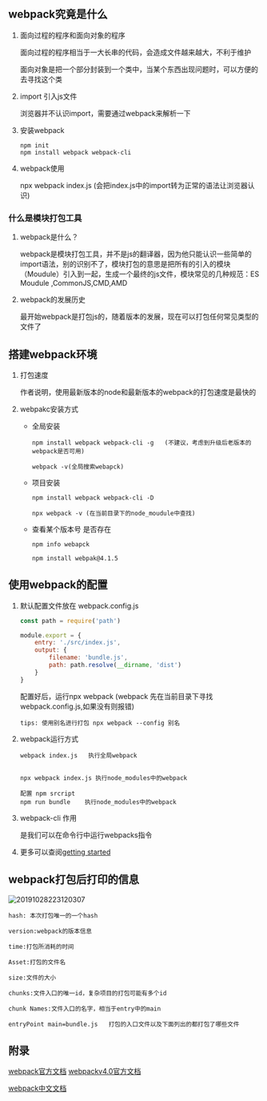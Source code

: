 ## webpack究竟是什么

1. 面向过程的程序和面向对象的程序   

   面向过程的程序相当于一大长串的代码，会造成文件越来越大，不利于维护      

   面向对象是把一个部分封装到一个类中，当某个东西出现问题时，可以方便的去寻找这个类

2. import 引入js文件      

   浏览器并不认识import，需要通过webpack来解析一下

3. 安装webpack 
	
	```
	npm init      
	npm install webpack webpack-cli 
	```
4. webpack使用    

   npx webpack index.js  (会把index.js中的import转为正常的语法让浏览器认识)

### 什么是模块打包工具

1. webpack是什么？

   webpack是模块打包工具，并不是js的翻译器，因为他只能认识一些简单的import语法，别的识别不了，模块打包的意思是把所有的引入的模块（Moudule）引入到一起，生成一个最终的js文件，模块常见的几种规范：ES Moudule ,CommonJS,CMD,AMD

2. webpack的发展历史

   最开始webpack是打包js的，随着版本的发展，现在可以打包任何常见类型的文件了

## 搭建webpack环境

1. 打包速度     

   作者说明，使用最新版本的node和最新版本的webpack的打包速度是最快的 

2. webpakc安装方式

   - 全局安装 

     ```
     npm install webpack webpack-cli -g   (不建议，考虑到升级后老版本的webpack是否可用)
     
     webpack -v(全局搜索webapck)
     ```

   - 项目安装

     ```
     npm install webpack webpack-cli -D
     
     npx webpack -v (在当前目录下的node_moudule中查找)
     ```

   - 查看某个版本号 是否存在

     ```
     npm info webapck
     
     npm install webpak@4.1.5
     ```

## 使用webpack的配置

1. 默认配置文件放在 webpack.config.js

   ```javascript
   const path = require('path')
   
   module.export = {
       entry: './src/index.js',
       output: {
           filename: 'bundle.js',
           path: path.resolve(__dirname, 'dist')
       }
   }
   ```

   配置好后，运行npx webpack (webpack 先在当前目录下寻找webpack.config.js,如果没有则报错)

   ```
   tips: 使用别名进行打包 npx webpack --config 别名
   ```

2. webpack运行方式

   ```
   webpack index.js   执行全局webpack
   
   
   npx webpack index.js 执行node_modules中的webpack
   
   配置 npm srcript
   npm run bundle    执行node_modules中的webpack
   ```

3. webpack-cli 作用

   是我们可以在命令行中运行webpacks指令

4. 更多可以查阅[getting started](https://www.webpackjs.com/guides/getting-started/)

## webpack打包后打印的信息

![20191028223120307](https://gitee.com/blog2/blog/raw/master/images/20191028223120307.png)

```
hash: 本次打包唯一的一个hash

version:webpack的版本信息

time:打包所消耗的时间

Asset:打包的文件名

size:文件的大小

chunks:文件入口的唯一id，复杂项目的打包可能有多个id

chunk Names:文件入口的名字，相当于entry中的main

entryPoint main=bundle.js   打包的入口文件以及下面列出的都打包了哪些文件
```

## 附录

[webpack官方文档](https://webpack.js.org/) [webpackv4.0官方文档](https://v4.webpack.js.org/)

[webpack中文文档](https://www.webpackjs.com/)
